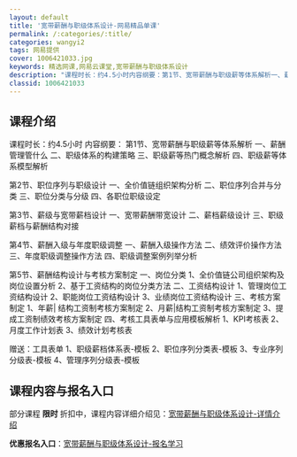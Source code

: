 ```yaml
---
layout: default
title: '宽带薪酬与职级体系设计-网易精品单课'
permalink: /:categories/:title/
categories: wangyi2
tags: 网易提供
cover: 1006421033.jpg
keywords: 精选网课,网易云课堂,宽带薪酬与职级体系设计
description: "课程时长：约4.5小时内容纲要：第1节、宽带薪酬与职级薪等体系解析一、薪酬管理管什么二、职级体系的构建策略三、职级薪等热门概念解析四、职级薪等体系模型解析第2节、职位序列与职级设计一、全价值"
classid: 1006421033
---
```


## 课程介绍

课程时长：约4.5小时
内容纲要：
第1节、宽带薪酬与职级薪等体系解析
一、薪酬管理管什么
二、职级体系的构建策略
三、职级薪等热门概念解析
四、职级薪等体系模型解析

第2节、职位序列与职级设计
一、全价值链组织架构分析
二、职位序列合并与分类
三、职位分类与分级
四、各职位职级设定

第3节、薪级与宽带薪档设计
一、宽带薪酬带宽设计
二、薪档薪级设计
三、职级薪档与薪酬结构对接

第4节、薪酬入级与年度职级调整
一、薪酬入级操作方法
二、绩效评价操作方法
三、年度职级调整操作方法
四、职级调整案例列举分析

第5节、薪酬结构设计与考核方案制定
一、岗位分类
1、全价值链公司组织架构及岗位设置分析
2、基于工资结构的岗位分类方法
 二、工资结构设计
1、管理岗位工资结构设计
2、职能岗位工资结构设计
3、业绩岗位工资结构设计
 三、考核方案制定
1、年薪| 结构工资制考核方案制定
2、月薪|结构工资制考核方案制定
3、提成工资制绩效考核方案制定
 四、考核工具表单与应用模板解析
1、KPI考核表
2、月度工作计划表
3、绩效计划考核表

赠送：工具表单
1、职级薪档体系表-模板
2、职位序列分类表-模板
3、专业序列分级表-模板
4、管理序列分级表-模板

## 课程内容与报名入口

部分课程 **限时** 折扣中，课程内容详细介绍见：[宽带薪酬与职级体系设计-详情介绍](https://study.163.com/course/introduction/1006421033.htm?share=1&shareId=1025206652&utm_campaign=share&utm_medium=iphoneShare&utm_source=&utm_u=1025206652)

**优惠报名入口**：[宽带薪酬与职级体系设计-报名学习](https://study.163.com/course/introduction/1006421033.htm?share=1&shareId=1025206652&utm_campaign=share&utm_medium=iphoneShare&utm_source=&utm_u=1025206652)

